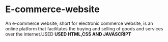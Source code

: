 # E-commerce-website
An e-commerce website, short for electronic commerce website, is an online platform that facilitates the buying and selling of goods and services over the internet.USED
**USED HTML,CSS AND JAVASCRIPT**
